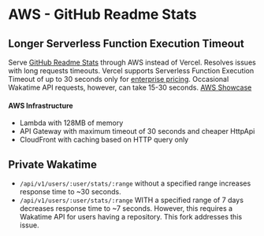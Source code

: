 # AWS - GitHub Readme Stats 

## Longer Serverless Function Execution Timeout

Serve [GitHub Readme Stats](https://github.com/anuraghazra/github-readme-stats) through AWS instead of Vercel. Resolves issues with long requests timeouts. Vercel supports Serverless Function Execution Timeout of up to 30 seconds only for [enterprise pricing](https://vercel.com/pricing). Occasional Wakatime API requests, however, can take 15-30 seconds. [AWS Showcase](https://d3qbzv40zlk2ob.cloudfront.net/wakatime?username=rdok&theme=gruvbox&custom_title=Last%207%20Days&langs_count=15)

#### AWS Infrastructure
- Lambda with 128MB of memory
- API Gateway with maximum timeout of 30 seconds and cheaper HttpApi
- CloudFront with caching based on HTTP query only

## Private Wakatime

- `/api/v1/users/:user/stats/:range` without a specified range increases response time to ~30 seconds.
- `/api/v1/users/:user/stats/:range` WITH a specified range of 7 days decreases response time to ~7 seconds. However, this requires a Wakatime API for users having a repository. This fork addresses this issue.
